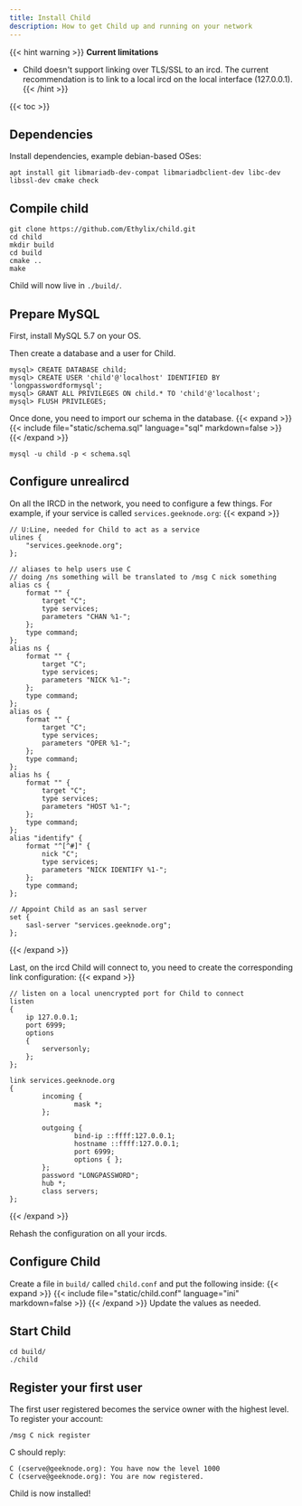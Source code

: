 ```yaml
---
title: Install Child
description: How to get Child up and running on your network
---
```

{{< hint warning >}}
**Current limitations**
- Child doesn't support linking over TLS/SSL to an ircd. The current recommendation is to link to a local ircd on the local interface (127.0.0.1).
{{< /hint >}}

{{< toc >}}

## Dependencies
Install dependencies, example debian-based OSes:
```
apt install git libmariadb-dev-compat libmariadbclient-dev libc-dev libssl-dev cmake check
```

## Compile child
```
git clone https://github.com/Ethylix/child.git
cd child
mkdir build
cd build
cmake ..
make
```

Child will now live in `./build/`.

## Prepare MySQL
First, install MySQL 5.7 on your OS.

Then create a database and a user for Child.
```
mysql> CREATE DATABASE child;
mysql> CREATE USER 'child'@'localhost' IDENTIFIED BY 'longpasswordformysql';
mysql> GRANT ALL PRIVILEGES ON child.* TO 'child'@'localhost';
mysql> FLUSH PRIVILEGES;
```

Once done, you need to import our schema in the database.
{{< expand >}}
{{< include file="static/schema.sql" language="sql" markdown=false >}}
{{< /expand >}}

```
mysql -u child -p < schema.sql
```


## Configure unrealircd
On all the IRCD in the network, you need to configure a few things. For example, if your service is called `services.geeknode.org`:
{{< expand >}}
```
// U:Line, needed for Child to act as a service 
ulines {
    "services.geeknode.org";
};

// aliases to help users use C
// doing /ns something will be translated to /msg C nick something
alias cs {
    format "" {
        target "C";
        type services;
        parameters "CHAN %1-";
    };
    type command;
};
alias ns {
    format "" {
        target "C";
        type services;
        parameters "NICK %1-";
    };
    type command;
};
alias os {
    format "" {
        target "C";
        type services;
        parameters "OPER %1-";
    };
    type command;
};
alias hs {
    format "" {
        target "C";
        type services;
        parameters "HOST %1-";
    };
    type command;
};
alias "identify" {
    format "^[^#]" {
        nick "C";
        type services;
        parameters "NICK IDENTIFY %1-";
    };
    type command;
};

// Appoint Child as an sasl server
set {
    sasl-server "services.geeknode.org";
};
```
{{< /expand >}}

Last, on the ircd Child will connect to, you need to create the corresponding link configuration:
{{< expand >}}
```
// listen on a local unencrypted port for Child to connect
listen
{
	ip 127.0.0.1;
	port 6999;
	options
	{
		serversonly;
	};
};

link services.geeknode.org
{
        incoming {
                mask *;
        };

        outgoing {
                bind-ip ::ffff:127.0.0.1;
                hostname ::ffff:127.0.0.1;
                port 6999;
                options { };
        };
        password "LONGPASSWORD";
        hub *;
        class servers;
};
```
{{< /expand >}}

Rehash the configuration on all your ircds.

## Configure Child
Create a file in `build/` called `child.conf` and put the following inside:
{{< expand >}}
{{< include file="static/child.conf" language="ini" markdown=false >}}
{{< /expand >}}
Update the values as needed.

## Start Child
```
cd build/
./child
```

## Register your first user
The first user registered becomes the service owner with the highest level. To register your account:
```
/msg C nick register
```

C should reply:
```
C (cserve@geeknode.org): You have now the level 1000
C (cserve@geeknode.org): You are now registered.
```

Child is now installed!
